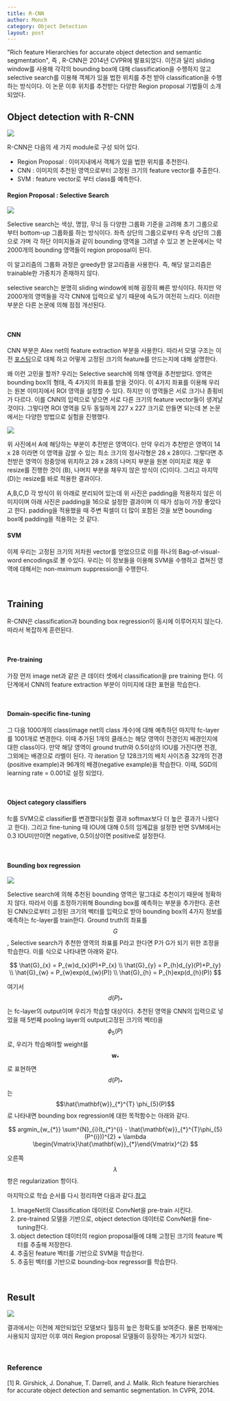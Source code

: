 ```yaml
---
title: R-CNN
author: Monch
category: Object Detection
layout: post
---
```


 "Rich feature Hierarchies for accurate object detection and semantic segmentation", 즉 , R-CNN은 2014년 CVPR에 발표되었다. 이전과 달리 sliding window를 사용해 각각의 bounding box에 대해 classification을 수행하지 않고 selective search를 이용해 객체가 있을 법한 위치를 추천 받아 classification을 수행하는 방식이다. 이 논문 이후 위치를 추천받는 다양한 Region proposal 기법들이 소개되었다.



<h2>Object detection with R-CNN</h2>

<img src="{{'assets/picture/rcnn.jpg' | relative_url}}">



R-CNN은 다음의 세 가지 module로 구성 되어 있다.

- Region Proposal : 이미지내에서 객체가 있을 법한 위치를 추천한다.
- CNN : 이미지의 추천된 영역으로부터 고정된 크기의 feature vector를 추출한다.
- SVM : feature vector로 부터 class를 예측한다.



<h4>Region Proposal : Selective Search</h4>

<img src="{{'assets/picture/selective_serach.jpg' | relative_url}}">



Selective search는 색상, 명암, 무늬 등 다양한 그룹화 기준을 고려해 초기 그룹으로부터 bottom-up 그룹화를 하는 방식이다. 좌측 상단의 그룹으로부터 우측 상단의 그룹으로 가며 각 하단 이미지들과 같이 bounding 영역을 그려낼 수 있고 본 논문에서는 약 2000개의 bounding 영역들이 region proposal이 된다. 

이 알고리즘의 그룹화 과정은 greedy한 알고리즘을 사용한다. 즉, 해당 알고리즘은 trainable한 가중치가 존재하지 않다.

selective search는 분명히 sliding window에 비해 굉장히 빠른 방식이다. 하지만 약 2000개의 영역들을 각각 CNN에 입력으로 넣기 때문에 속도가 여전히 느리다. 이러한 부분은 다른 논문에 의해 점점 개선된다.

<br>

<h4>CNN</h4>

CNN 부분은 Alex net의 feature extraction 부분을 사용한다. 따라서 모델 구조는 이전 [포스팅](https://songminkee.github.io/studyblog/backbone/2020/06/23/Alex_net.html)으로 대체 하고 어떻게 고정된 크기의 feature를 만드는지에 대해 설명한다.

왜 이런 고민을 할까? 우리는 Selective search에 의해 영역을 추천받았다. 영역은 bounding box의 형태, 즉 4가지의 좌표를 받을 것이다. 이 4가지 좌표를 이용해 우리는 원본 이미지에서 ROI 영역을 설정할 수 있다. 하지만 이 영역들은 서로 크기나 종횡비가 다르다. 이를 CNN의 입력으로 넣으면 서로 다른 크기의 feature vector들이 생겨날 것이다. 그렇다면 ROI 영역을 모두 동일하게  227 x 227 크기로 만들면 되는데 본 논문에서는 다양한 방법으로 실험을 진행했다.



<img src="{{'assets/picture/rcnn_input.jpg' | relative_url}}">



위 사진에서 A에 해당하는 부분이 추전받은 영역이다. 만약 우리가 추천받은 영역이 14 x 28 이라면 이 영역을 감쌀 수 있는 최소 크기의 정사각형은 28 x 28이다. 그렇다면 추천받은 영역이 정중앙에 위치하고 28 x 28의 나머지 부분을 원본 이미지로 채운 후 resize를 진행한 것이 (B), 나머지 부분을 채우지 않은 방식이 (C)이다. 그리고 마지막 (D)는 resize를 바로 적용한 결과이다. 

A,B,C,D 각 방식이 위 아래로 분리되어 있는데 위 사진은 padding을 적용하지 않은 이미지이며 아래 사진은 padding을 16으로 설정한 결과이며 이 때가 성능이 가장 좋았다고 한다. padding을 적용했을 때 주변 픽셀이 더 많이 포함된 것을 보면 bounding box에 padding을 적용하는 것 같다.



<h4>SVM</h4>

이제 우리는 고정된 크기의 저차원 vector를 얻었으므로 이를 하나의 Bag-of-visual-word encodings로 볼 수있다. 우리는 이 정보들을 이용해 SVM을 수행하고 겹쳐진 영역에 대해서는 non-mximum suppression을 수행한다.

<br>

<h2>Training</h2>

R-CNN은 classification과 bounding box regression이 동시에 이루어지지 않는다. 따라서 복잡하게 훈련된다.

<br>

<h4>Pre-training</h4>

가장 먼저 image net과 같은 큰 데이터 셋에서 classification을 pre training 한다. 이 단계에서 CNN의 feature extraction 부분이 이미지에 대한 표현을 학습한다.

<br>

<h4>Domain-specific fine-tuning</h4>

그 다음 1000개의 class(image net의 class 개수)에 대해 예측하던 마지막 fc-layer를 1001개로 변경한다. 이때 추가된 1개의 클래스는 해당 영역이 전경인지 배경인지에 대한 class이다. 만약 해당 영역이 ground truth와 0.5이상의 IOU를 가진다면 전경, 그외에는 배경으로 라벨이 된다. 각 iteration 당 128크기의 배치 사이즈중 32개의 전경(positive example)과 96개의 배경(negative example)을 학습한다. 이때, SGD의 learning rate = 0.001로 설정 되었다.

<br>

<h4>Object category classifiers</h4>

fc를 SVM으로 classifier를 변경했다(실험 결과 softmax보다 더 높은 결과가 나왔다고 한다). 그리고 fine-tuning 때 IOU에 대해 0.5의 임계값을 설정한 반면 SVM에서는 0.3 IOU미만이면  negative, 0.5이상이면 positive로 설정한다.

<br>

<h4>Bounding box regression</h4>

<img src="{{'assets/picture/bb_regression.jpg' | relative_url}}">

Selective search에 의해 추천된 bounding 영역은 말그대로 추천이기 때문에 정확하지 않다. 따라서 이를 조정하기위해 Bounding box를 예측하는 부분을 추가한다. 훈련된 CNN으로부터 고정된 크기의 벡터를 입력으로 받아 bounding box의 4가지 정보를 예측하는 fc-layer를 train한다. Ground truth의 좌표를 $$G$$, Selective search가 추천한 영역의 좌표를 P라고 한다면 P가 G가 되기 위한 조정을 학습한다. 이를 식으로 나타내면 아래와 같다. 


$$
\hat{G}_{x} = P_{w}d_{x}(P)+P_{x} \\
\hat{G}_{y} = P_{h}d_{y}(P)+P_{y} \\
\hat{G}_{w} = P_{w}exp(d_{w}(P)) \\
\hat{G}_{h} = P_{h}exp(d_{h}(P))
$$


여기서 $$d(P)_{*}$$는 fc-layer의 output이며 우리가 학습할 대상이다. 추천된 영역을 CNN의 입력으로 넣었을 때 5번째 pooling layer의 output(고정된 크기의 벡터)을 $$\phi_{5}(P)$$로, 우리가 학습해야할 weight를 $$\mathbf{w}_{*}$$로 표현하면 $$d(P)_{*}$$는 $$\hat{\mathbf{w}}_{*}^{T} \phi_{5}(P)$$로 나타내면 bounding box regression에 대한 목적함수는 아래와 같다.


$$
argmin_{w_{*}} \sum^{N}_{i}(t_{*}^{i} - \hat{\mathbf{w}}_{*}^{T}\phi_{5}(P^{i}))^{2} + \lambda \begin{Vmatrix}\hat{\mathbf{w}}_{*}\end{Vmatrix}^{2}
$$


오른쪽 $$\lambda$$ 항은 regularization 항이다.



마지막으로 학습 순서를 다시 정리하면 다음과 같다.[참고](https://blog.lunit.io/2017/06/01/r-cnns-tutorial/)

1. ImageNet의 Classification 데이터로 ConvNet을 pre-train 시킨다.
2. pre-trained 모델을 기반으로, object detection 데이터로 ConvNet을 fine-tuning한다.
3. object detection 데이터의 region proposal들에 대해 고정된 크기의 feature 벡터를 추출해 저장한다.
4. 추출된 feature 벡터를 기반으로 SVM을 학습한다.
5. 추출된 벡터를 기반으로 bounding-box regressor를 학습한다.

<br>

<h2>Result</h2>

<img src="{{'assets/picture/rcnn_result.jpg' | relative_url}}">

결과에서는 이전에 제안되었던 모델보다 월등히 높은 정확도를 보여준다. 물론 현재에는 사용되지 않지만 이후 여러 Region proposal 모델들이 등장하는 계기가 되었다.

<br>

<h3>Reference</h3>

[1] R. Girshick, J. Donahue, T. Darrell, and J. Malik. Rich feature hierarchies for accurate object detection and semantic segmentation. In CVPR, 2014.  